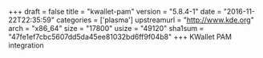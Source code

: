 +++
draft = false
title = "kwallet-pam"
version = "5.8.4-1"
date = "2016-11-22T22:35:59"
categories = ['plasma']
upstreamurl = "http://www.kde.org"
arch = "x86_64"
size = "17800"
usize = "49120"
sha1sum = "47fe1ef7cbc5607dd5da45ee81032bd6ff9f04b8"
+++
KWallet PAM integration